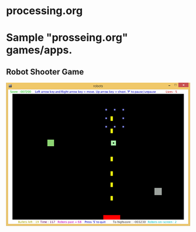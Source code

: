 # processing.org
Sample "prosseing.org" games/apps.
==================================

Robot Shooter Game
----------------------------------

![Robots Game](robots/images/robotsgame.png)
